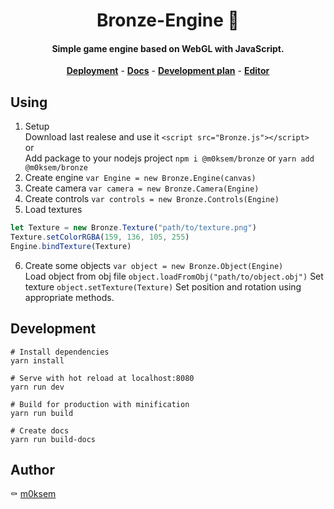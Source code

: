 <h1 align="center"> Bronze-Engine 🧱</h1>

<h4 align="center">Simple game engine based on WebGL with JavaScript.  </h4>

<div style="text-align:center" align="center">
 <a href="http://m0ksem.design/Bronze-Engine/"><b>Deployment</b></a> -
 <a href="http://m0ksem.design/Bronze-Engine/docs/global"><b>Docs</b></a> -
 <a href="https://github.com/m0ksem/Bronze-Engine/projects/2"><b>Development plan</b></a> -
 <a href="https://github.com/m0ksem/Bronze-Editor"><b>Editor</b></a>
</div>

## Using
 1. Setup  
 Download last realese and use it `<script src="Bronze.js"></script>`  
 or  
 Add package to your nodejs project `npm i @m0ksem/bronze` or `yarn add @m0ksem/bronze`   
 2. Create engine   `var Engine = new Bronze.Engine(canvas)`
 3. Create camera   `var camera = new Bronze.Camera(Engine)`
 4. Create controls `var controls = new Bronze.Controls(Engine)`
 5. Load textures  
```js
let Texture = new Bronze.Texture("path/to/texture.png")  
Texture.setColorRGBA(159, 136, 105, 255)  
Engine.bindTexture(Texture)  
```
 6. Create some objects `var object = new Bronze.Object(Engine)`  
  Load object from obj file `object.loadFromObj("path/to/object.obj")`
  Set texture `object.setTexture(Texture)`
  Set position and rotation using appropriate methods.
## Development
```
# Install dependencies
yarn install

# Serve with hot reload at localhost:8080 
yarn run dev 

# Build for production with minification 
yarn run build

# Create docs
yarn run build-docs
```

## Author
 ⚰️ <a href="https://github.com/m0ksem">m0ksem</a>
